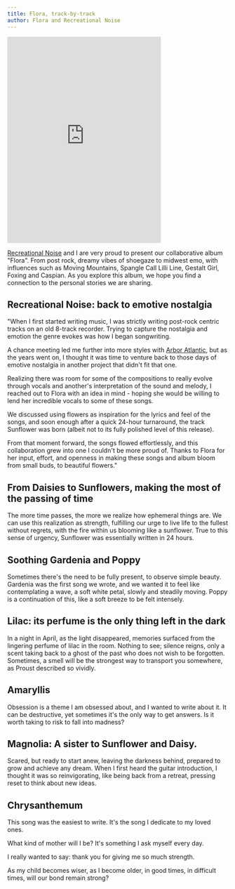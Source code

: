```yaml
---
title: Flora, track-by-track
author: Flora and Recreational Noise
---
```


<iframe style="border: 0; width: 350px; height: 470px;" src="https://bandcamp.com/EmbeddedPlayer/album=54292819/size=large/bgcol=ffffff/linkcol=0687f5/tracklist=false/transparent=true/" seamless><a href="https://floralin.bandcamp.com/album/flora-with-recreational-noise">Flora (with Recreational Noise) by Flora Lin</a></iframe>

[Recreational Noise](https://recreationalnoise.bandcamp.com) and I are very proud to present our collaborative album "Flora".
From post rock, dreamy vibes of shoegaze to midwest emo, with influences such as Moving Mountains, Spangle Call Lilli Line, Gestalt Girl, Foxing and Caspian.
As you explore this album, we hope you find a connection to the personal stories we are sharing.

## Recreational Noise: back to emotive nostalgia

"When I first started writing music, I was strictly writing post-rock centric tracks on an old 8-track recorder.
Trying to capture the nostalgia and emotion the genre evokes was how I began songwriting.

A chance meeting led me further into more styles with [Arbor Atlantic](https://arboratlantic.bandcamp.com), but as the years went on, I thought it was time to venture back to those days of emotive nostalgia in another project that didn't fit that one.

Realizing there was room for some of the compositions to really evolve through vocals and another's interpretation of the sound and melody, I reached out to Flora with an idea in mind - hoping she would be willing to lend her incredible vocals to some of these songs.

We discussed using flowers as inspiration for the lyrics and feel of the songs, and soon enough after a quick 24-hour turnaround, the track Sunflower was born (albeit not to its fully polished level of this release).

From that moment forward, the songs flowed effortlessly, and this collaboration grew into one I couldn't be more proud of.
Thanks to Flora for her input, effort, and openness in making these songs and album bloom from small buds, to beautiful flowers."

## From Daisies to Sunflowers, making the most of the passing of time

The more time passes, the more we realize how ephemeral things are. We can use this realization as strength, fulfilling our urge to live life to the fullest without regrets, with the fire within us blooming like a sunflower. True to this sense of urgency, Sunflower was essentially written in 24 hours.

## Soothing Gardenia and Poppy

Sometimes there's the need to be fully present, to observe simple beauty. Gardenia was the first song we wrote, and we wanted it to feel like contemplating a wave, a soft white petal, slowly and steadily moving. Poppy is a continuation of this, like a soft breeze to be felt intensely.

## Lilac: its perfume is the only thing left in the dark

In a night in April, as the light disappeared, memories surfaced from the lingering perfume of lilac in the room. Nothing to see; silence reigns, only a scent taking back to a ghost of the past who does not wish to be forgotten. Sometimes, a smell will be the strongest way to transport you somewhere, as Proust described so vividly.

## Amaryllis

Obsession is a theme I am obsessed about, and I wanted to write about it.
It can be destructive, yet sometimes it's the only way to get answers. Is it worth taking to risk to fall into madness?

## Magnolia: A sister to Sunflower and Daisy.

Scared, but ready to start anew, leaving the darkness behind, prepared to grow and achieve any dream.
When I first heard the guitar introduction, I thought it was so reinvigorating, like being back from a retreat, pressing reset to think about new ideas.

## Chrysanthemum

This song was the easiest to write.
It's the song I dedicate to my loved ones.

What kind of mother will I be? It's something I ask myself every day.

I really wanted to say: thank you for giving me so much strength.

As my child becomes wiser, as I become older, in good times, in difficult times, will our bond remain strong?
